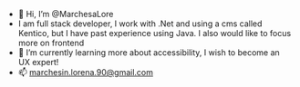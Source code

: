 - 👋 Hi, I’m @MarchesaLore
- I am full stack developer, I work with .Net and using a cms called Kentico, but I have past experience using Java. I also would like to focus more on frontend
- 🌱 I’m currently learning more about accessibility, I wish to become an UX expert!
- 📫 marchesin.lorena.90@gmail.com

